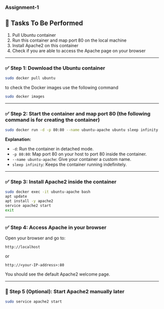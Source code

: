 ### Assignment-1
## 🧪 Tasks To Be Performed

1. Pull Ubuntu container  
2. Run this container and map port 80 on the local machine  
3. Install Apache2 on this container  
4. Check if you are able to access the Apache page on your browser  

---

### ✅ Step 1: Download the Ubuntu container

```bash
sudo docker pull ubuntu
```
to check the Docker images use the following command

```bash
sudo docker images
```
---

### ✅ Step 2: Start the container and map port 80 (the following command is for creating the container)

```bash
sudo docker run -d -p 80:80 --name ubuntu-apache ubuntu sleep infinity
```

**Explanation:**
- `-d`: Run the container in detached mode.
- `-p 80:80`: Map port 80 on your host to port 80 inside the container.
- `--name ubuntu-apache`: Give your container a custom name.
- `sleep infinity`: Keeps the container running indefinitely.

---

### ✅ Step 3: Install Apache2 inside the container

```bash
sudo docker exec -it ubuntu-apache bash
apt update
apt install -y apache2
service apache2 start
exit
```

---

### ✅ Step 4: Access Apache in your browser

Open your browser and go to:

```
http://localhost
```

or

```
http://<your-IP-address>:80
```

You should see the default Apache2 welcome page.

---

### 🔁 Step 5 (Optional): Start Apache2 manually later

```bash
sudo service apache2 start
```
